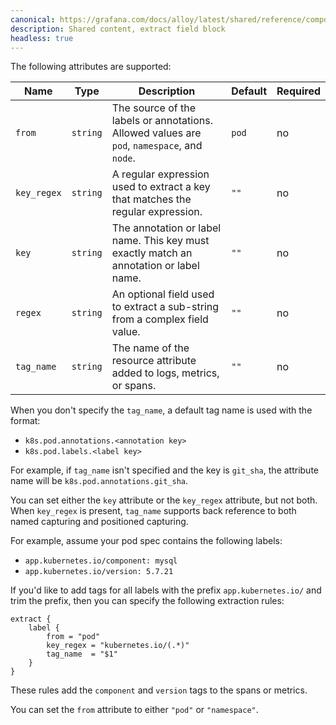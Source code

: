 ```yaml
---
canonical: https://grafana.com/docs/alloy/latest/shared/reference/components/extract-field-block/
description: Shared content, extract field block
headless: true
---
```


The following attributes are supported:

Name        | Type     | Description                                                                                   | Default | Required
------------|----------|-----------------------------------------------------------------------------------------------|---------|---------
`from`      | `string` | The source of the labels or annotations. Allowed values are `pod`, `namespace`, and `node`.    | `pod`   | no
`key_regex` | `string` | A regular expression used to extract a key that matches the regular expression.               | `""`    | no
`key`       | `string` | The annotation or label name. This key must exactly match an annotation or label name.        | `""`    | no
`regex`     | `string` | An optional field used to extract a sub-string from a complex field value.                    | `""`    | no
`tag_name`  | `string` | The name of the resource attribute added to logs, metrics, or spans.                          | `""`    | no

When you don't specify the `tag_name`, a default tag name is used with the format:
* `k8s.pod.annotations.<annotation key>`
* `k8s.pod.labels.<label key>`

For example, if `tag_name` isn't specified and the key is `git_sha`, the attribute name will be `k8s.pod.annotations.git_sha`.

You can set either the `key` attribute or the `key_regex` attribute, but not both.
When `key_regex` is present, `tag_name` supports back reference to both named capturing and positioned capturing.

For example, assume your pod spec contains the following labels:
* `app.kubernetes.io/component: mysql`
* `app.kubernetes.io/version: 5.7.21`

If you'd like to add tags for all labels with the prefix `app.kubernetes.io/` and trim the prefix, then you can specify the following extraction rules:

```alloy
extract {
	label {
	    from = "pod"
		key_regex = "kubernetes.io/(.*)"
		tag_name  = "$1"
	}
}
```

These rules add the `component` and `version` tags to the spans or metrics.

You can set the `from` attribute to either `"pod"` or `"namespace"`.

